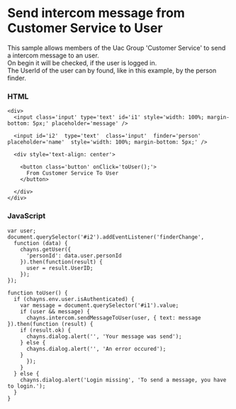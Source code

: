# Send intercom message from Customer Service to User

This sample allows members of the Uac Group 'Customer Service' to send a intercom message to an user.<br> 
On begin it will be checked, if the user is logged in. <br>
The UserId of the user can by found, like in this example, by the person finder.

### HTML
```
<div>
  <input class='input' type='text' id='i1' style='width: 100%; margin-bottom: 5px;' placeholder='message' />
  
  <input id='i2'  type='text'  class='input'  finder='person'  placeholder='name'  style='width: 100%; margin-bottom: 5px;' />
  
  <div style='text-align: center'>
    
    <button class='button' onClick='toUser();'>
      From Customer Service To User
    </button>
      
  </div>
</div>
```

### JavaScript
```
var user;
document.querySelector('#i2').addEventListener('finderChange', 
  function (data) { 
    chayns.getUser({
      'personId': data.user.personId
    }).then(function(result) {
      user = result.UserID;
    });
});

function toUser() {
  if (chayns.env.user.isAuthenticated) { 
    var message = document.querySelector('#i1').value;
    if (user && message) {
      chayns.intercom.sendMessageToUser(user, { text: message }).then(function (result) {
	if (result.ok) {
	  chayns.dialog.alert('', 'Your message was send');
	} else {
	  chayns.dialog.alert('', 'An error occured');
	}
      });
    }
  } else {
    chayns.dialog.alert('Login missing', 'To send a message, you have to login.');
  }
}
 ```
